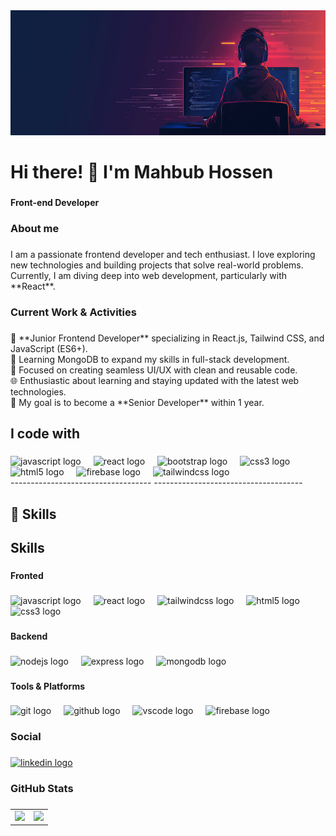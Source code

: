 <div align="center">
  <img height="200" src="https://raw.githubusercontent.com/mahbubHossen-dev/mahbubHossen-dev/refs/heads/main/360_F_886495498_14NHE9pzw6B7SGoU5Sxb4leA8gpXYDpz.jpg"  />
</div>

###

<h1 align="left">Hi there! 👋 I'm Mahbub Hossen</h1>

###

<h4 align="left">Front-end Developer</h4>

###

<h3 align="left">About me</h3>

###

<p align="left">I am a passionate frontend developer and tech enthusiast. I love exploring new technologies and building projects that solve real-world problems. Currently, I am diving deep into web development, particularly with **React**.</p>

###

<h3 align="left">Current Work & Activities</h3>

###

<p align="left">🚀 **Junior Frontend Developer** specializing in React.js, Tailwind CSS, and JavaScript (ES6+).<br>🌱 Learning MongoDB to expand my skills in full-stack development.<br>🎨 Focused on creating seamless UI/UX with clean and reusable code.<br>🌐 Enthusiastic about learning and staying updated with the latest web technologies.<br>🎯 My goal is to become a **Senior Developer** within 1 year.</p>

###

<h2 align="left">I code with</h2>

###

<div align="left">
  <img src="https://cdn.jsdelivr.net/gh/devicons/devicon/icons/javascript/javascript-original.svg" height="40" alt="javascript logo"  />
  <img width="12" />
  <img src="https://cdn.jsdelivr.net/gh/devicons/devicon/icons/react/react-original.svg" height="40" alt="react logo"  />
  <img width="12" />
  <img src="https://cdn.jsdelivr.net/gh/devicons/devicon/icons/bootstrap/bootstrap-original.svg" height="40" alt="bootstrap logo"  />
  <img width="12" />
  <img src="https://cdn.jsdelivr.net/gh/devicons/devicon/icons/css3/css3-original.svg" height="40" alt="css3 logo"  />
  <img width="12" />
  <img src="https://cdn.jsdelivr.net/gh/devicons/devicon/icons/html5/html5-original.svg" height="40" alt="html5 logo"  />
  <img width="12" />
  <img src="https://cdn.jsdelivr.net/gh/devicons/devicon/icons/firebase/firebase-plain.svg" height="40" alt="firebase logo"  />
  <img width="12" />
  <img src="https://cdn.jsdelivr.net/gh/devicons/devicon/icons/tailwindcss/tailwindcss-original-wordmark.svg" height="40" alt="tailwindcss logo"  />
</div>
-----------------------------------
-------------------------------------

## 🚀 Skills



<h2 align="left">Skills</h2>

###

<h4 align="left">Fronted</h4>

###

<div align="left">
  <img src="https://cdn.simpleicons.org/javascript/F7DF1E" height="40" alt="javascript logo"  />
  <img width="12" />
  <img src="https://cdn.jsdelivr.net/gh/devicons/devicon/icons/react/react-original.svg" height="40" alt="react logo"  />
  <img width="12" />
  <img src="https://cdn.jsdelivr.net/gh/devicons/devicon/icons/tailwindcss/tailwindcss-original-wordmark.svg" height="40" alt="tailwindcss logo"  />
  <img width="12" />
  <img src="https://cdn.jsdelivr.net/gh/devicons/devicon/icons/html5/html5-original.svg" height="40" alt="html5 logo"  />
  <img width="12" />
  <img src="https://cdn.jsdelivr.net/gh/devicons/devicon/icons/css3/css3-original.svg" height="40" alt="css3 logo"  />
</div>

###

<h4 align="left">Backend</h4>

###

<div align="left">
  <img src="https://cdn.jsdelivr.net/gh/devicons/devicon/icons/nodejs/nodejs-original.svg" height="40" alt="nodejs logo"  />
  <img width="12" />
  <img src="https://cdn.jsdelivr.net/gh/devicons/devicon/icons/express/express-original.svg" height="40" alt="express logo"  />
  <img width="12" />
  <img src="https://cdn.jsdelivr.net/gh/devicons/devicon/icons/mongodb/mongodb-original.svg" height="40" alt="mongodb logo"  />
</div>

###

<h4 align="left">Tools & Platforms</h4>

###

<div align="left">
  <img src="https://cdn.jsdelivr.net/gh/devicons/devicon/icons/git/git-original.svg" height="40" alt="git logo"  />
  <img width="12" />
  <img src="https://cdn.jsdelivr.net/gh/devicons/devicon/icons/github/github-original.svg" height="40" alt="github logo"  />
  <img width="12" />
  <img src="https://cdn.jsdelivr.net/gh/devicons/devicon/icons/vscode/vscode-original.svg" height="40" alt="vscode logo"  />
  <img width="12" />
  <img src="https://cdn.jsdelivr.net/gh/devicons/devicon/icons/firebase/firebase-plain.svg" height="40" alt="firebase logo"  />
</div>

###


###

<h3 align="left">Social</h3>

###

<div align="left">
  <a href="https://www.linkedin.com/in/mahbub-hossen-6b0136335/" target="_blank">
    <img src="https://raw.githubusercontent.com/maurodesouza/profile-readme-generator/master/src/assets/icons/social/linkedin/default.svg" width="52" height="40" alt="linkedin logo"  />
  </a>
</div>

###

<h3 align="left">GitHub Stats</h3>

###

<table>
  <tr>
    <td><img width="400" src="https://github-readme-stats.vercel.app/api?username=mahbubHossen-dev&theme=tokyonight&hide_border=true"/></td>
    <td><img width="400" src="https://github-readme-stats.vercel.app/api/top-langs?username=mahbubHossen-dev&show_icons=true&theme=tokyonight&hide_border=true&include_all_commits=true&cache_seconds=86400"/></td>
  </tr>
</table>



